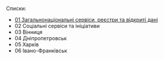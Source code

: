 Списки:

* [01 Загальнонаціональні сервіси, реєстри та відкриті дані](https://github.com/DevRainSolutions/KyivSmartCity/wiki/01-%D0%97%D0%B0%D0%B3%D0%B0%D0%BB%D1%8C%D0%BD%D0%BE-%D0%BD%D0%B0%D1%86%D1%96%D0%BE%D0%BD%D0%B0%D0%BB%D1%8C%D0%BD%D1%96-%D1%81%D0%B5%D1%80%D0%B2%D1%96%D1%81%D0%B8,-%D1%80%D0%B5%D1%94%D1%81%D1%82%D1%80%D0%B8-%D1%82%D0%B0-%D0%B2%D1%96%D0%B4%D0%BA%D1%80%D0%B8%D1%82%D1%96-%D0%B4%D0%B0%D0%BD%D1%96)
* 02 Соціальні сервіси та ініціативи
* 03 Вінниця
* 04 Дніпропетровськ
* 05 Харків
* 06 Івано-Франківськ